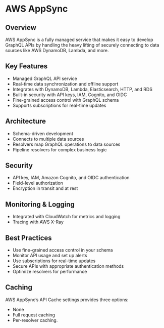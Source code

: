 # AWS AppSync

## Overview

AWS AppSync is a fully managed service that makes it easy to develop GraphQL APIs by handling the heavy lifting of securely connecting to data sources like AWS DynamoDB, Lambda, and more.

## Key Features
- Managed GraphQL API service
- Real-time data synchronization and offline support
- Integrates with DynamoDB, Lambda, Elasticsearch, HTTP, and RDS
- Built-in security with API keys, IAM, Cognito, and OIDC
- Fine-grained access control with GraphQL schema
- Supports subscriptions for real-time updates

## Architecture
- Schema-driven development
- Connects to multiple data sources
- Resolvers map GraphQL operations to data sources
- Pipeline resolvers for complex business logic

## Security
- API key, IAM, Amazon Cognito, and OIDC authentication
- Field-level authorization
- Encryption in transit and at rest

## Monitoring & Logging
- Integrated with CloudWatch for metrics and logging
- Tracing with AWS X-Ray

## Best Practices
- Use fine-grained access control in your schema
- Monitor API usage and set up alerts
- Use subscriptions for real-time updates
- Secure APIs with appropriate authentication methods
- Optimize resolvers for performance

## Caching

AWS AppSync’s API Cache settings provides three options: 
- None
- Full request caching
- Per-resolver caching.